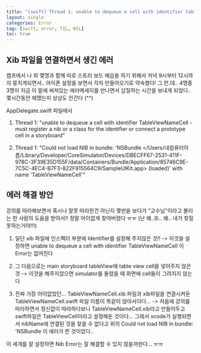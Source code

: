 ```yaml
---
title: "[swift] Thread 1: unable to dequeue a cell with identifier tableViewCell - must register a nib or a class for the identifier or connect a prototype cell in a storyboard 에러 해결"
layout: single
categories: Error
tag: [swift, error, TIL, WIL]
toc: true
---
```



## Xib 파일을 연결하면서 생긴 에러

캠프에서 나 외 몇명과 함께 따로 스토리 보드 예습을 하기 위해서 저녁 9시부터 12시까지 뭉치게되면서.. 아이폰 설정을 보면서 각자 만들어오기로 약속했다!
그.런.데..
4명중 3명이 지금 이 밑에 써져있는 에러메세지를 만나면서 삽질하는 시간을 보내게 되었다.. 몇시간동안 헤맸는지 상상도 안간다 (^^)

AppDelegate.swift 파일에서

1. Thread 1: "unable to dequeue a cell with identifier TableViewNameCell - must register a nib or a class for the identifier or connect a prototype cell in a storyboard"

2. Thread 1: "Could not load NIB in bundle: 'NSBundle </Users/내컴퓨터이름/Library/Developer/CoreSimulator/Devices/DBECFF67-2531-411F-978C-3F39E35D155F/data/Containers/Bundle/Application/85746C9E-7C5C-4EC4-B7F3-822F915564C9/SampleUIKit.app> (loaded)' with name 'TableViewNameCell'"


## 에러 해결 방안

강의를 따라해보면서 혹시나 잘못 따라한건 아닌지 몇번을 보다가 "교수님"이라고 불리는 한 사람의 도움을 받아서!! 
정말 어이없게 찾아버렸다 ㅠㅠ (난 왜..또.. 왜.. 내가 찾질 못하는거야!!!)

1. 일단 xib 파일에 인스펙터 부분에 Identifier를 설정해 주지않은 것!! 
-> 이것을 설정하면 unable to dequeue a cell with identifier TableViewNameCell 이 Error는 없어진다

2. 그 다음으로는 main storyboard tableView에 table view cell을 넣어주지 않은 것 
-> 이것을 해주지않으면 simulator를 돌렸을 때 화면에 cell들이 그려지지 않는다

3. 진짜 가장 어이없었던... TableViewNameCell.xib 파일과 xib파일을 연결시켜둔 TableViewNameCell.swift 파일 이름이 똑같이 않아서이다...
-> 처음에 강의를 따라하면서 정신없이 따라하다보니 TableViewNameCell.xib라고 만들어두고 swift파일은 TableViewCell이라고 설정해둔 것이다... 그래서 xcode가 실행되면서 nibName에 연결된 것을 찾을 수 없다고 위의 Could not load NIB in bundle: 'NSBundle  이 에러가 뜬 것이었다.. 


이 세개를 잘 설정하면 Nib Error는 잘 해결할 수 있지 않을까한다... ㅠㅠ 